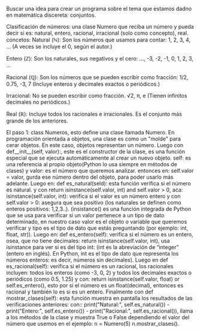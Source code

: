 Buscar una idea para crear un programa sobre el tema que estamos dadno en matemática discereta: conjuntos.

Clasificación de números: una clase Numero que reciba un número y pueda decir si es: natural, entero, racional, irracional (solo como concepto), real.
concetos: Natural (ℕ):
Son los números que usamos para contar:
1, 2, 3, 4, …
(A veces se incluye el 0, según el autor.)

Entero (ℤ):
Son los naturales, sus negativos y el cero:
…, -3, -2, -1, 0, 1, 2, 3, …

Racional (ℚ):
Son los números que se pueden escribir como fracción:
1/2, 0.75, -3, 7
(Incluye enteros y decimales exactos o periódicos.)

Irracional:
No se pueden escribir como fracción.
√2, π, e
(Tienen infinitos decimales no periódicos.)

Real (ℝ):
Incluye todos los racionales e irracionales.
Es el conjunto más grande de los anteriores.

El paso 1: class Numeros, esto define una clase llamada Numero. En programación orientada a objetos, una clase es como un "molde" para cerar objetos. En este caso, objetos representan un número.
Luego con def__init__(self, valor):, este es el constructor de la clase, es una función especial que se ejecuta automáticamente al crear un nuevo objeto. self: es una referencia al propio objeto(Python lo usa siempre en métodos de clases) y valor: es el número que queremos analizar. entonces en: self.valor = valor, gurda ese número dentro del objeto, para poder usarlo más adelante.
Luego en: def es_natural(seld): esta función verifica si el número es natural. y con return isinstance(self.valor, int) and self.valor > 0, aca: isinstance(self.valor, int): verifica si el valor es un número entero y con self.valor > 0: asegura que sea positivo (los naturales se definen como enteros positivos: 1,2,3..). (insistance() es una función integrada de Python que se usa para verificar si un valor pertenece a un tipo de dato determinado, en nuestro caso valor es el objeto o variable que queremos verificar y tipo es el tipo de dato que estás preguntando (por ejemplo: int, float, str)).
Luego en: def es_entero(self): verifica si el número es un entero, osea, que no tiene decimales: return isinstance(self.valor, int), usa isinstance para ver si es del tipo int: (int es la abreviación de “integer” (entero en inglés).
En Python, int es el tipo de dato que representa los números enteros: es decir, números sin decimales).
Luego en def es_racional(self): verifica si el número es un racional, los racionales incluyen: todos los enteros (como -3, 0, 2) y todos los decimales exactos o periódicos (como 0.5, 1.25) y con: return isinstance(self.valor, float) or self.es_entero(), esto por si el número es un float(decimal), entonces es racional y también lo es si es un entero.
Finalmente con def mostrar_clases(self): esta función muestra en pantalla los resultados de las verificaciones anteriores: con:: print("Natural:", self.es_natural()) - print("Entero:", self.es_entero()) - print("Racional:", self.es_racional()), llama a los métodos de la clase y muestra True o False dependiendo el valor del número que usemos en el ejemplo: n = Numero(5)
n.mostrar_clases().
